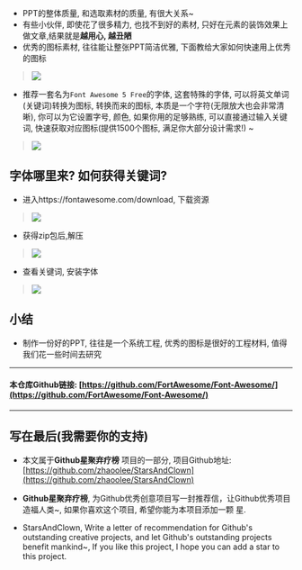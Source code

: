 - PPT的整体质量, 和选取素材的质量, 有很大关系~
- 有些小伙伴, 即使花了很多精力, 也找不到好的素材, 只好在元素的装饰效果上做文章,结果就是**越用心, 越丑陋**
- 优秀的图标素材, 往往能让整张PPT简洁优雅, 下面教给大家如何快速用上优秀的图标

> ![](https://upload-images.jianshu.io/upload_images/3203841-4d8ef2c280b6d8cb.gif?imageMogr2/auto-orient/strip)


- 推荐一套名为`Font Awesome 5 Free`的字体, 这套特殊的字体, 可以将英文单词(关键词)转换为图标, 转换而来的图标, 本质是一个字符(无限放大也会非常清晰), 你可以为它设置字号, 颜色, 如果你用的足够熟练, 可以直接通过输入关键词, 快速获取对应图标(提供1500个图标, 满足你大部分设计需求!) ~

> ![](https://upload-images.jianshu.io/upload_images/3203841-7bc49d67b5a5e110.gif?imageMogr2/auto-orient/strip)


## 字体哪里来? 如何获得关键词?
- 进入https://fontawesome.com/download, 下载资源
> ![](https://upload-images.jianshu.io/upload_images/3203841-18f2bc5c83728326.png?imageMogr2/auto-orient/strip%7CimageView2/2/w/1240)
- 获得zip包后,解压
> ![](https://upload-images.jianshu.io/upload_images/3203841-5489427e97db5eb9.png?imageMogr2/auto-orient/strip%7CimageView2/2/w/1240)
- 查看关键词, 安装字体
> ![](https://upload-images.jianshu.io/upload_images/3203841-35b5e1fd44636920.png?imageMogr2/auto-orient/strip%7CimageView2/2/w/1240)


## 小结
- 制作一份好的PPT, 往往是一个系统工程, 优秀的图标是很好的工程材料, 值得我们花一些时间去研究   


---
#### 本仓库Github链接: [https://github.com/FortAwesome/Font-Awesome/](https://github.com/FortAwesome/Font-Awesome/)



---


## 写在最后(我需要你的支持)
- 本文属于**Github星聚弃疗榜** 项目的一部分, 项目Github地址: [https://github.com/zhaoolee/StarsAndClown](https://github.com/zhaoolee/StarsAndClown)
- **Github星聚弃疗榜**, 为Github优秀创意项目写一封推荐信，让Github优秀项目造福人类~, 如果你喜欢这个项目, 希望你能为本项目添加一颗 星.

- StarsAndClown, Write a letter of recommendation for Github's outstanding creative projects, and let Github's outstanding projects benefit mankind~, If you like this project, I hope you can add a star  to this project.

